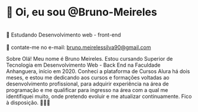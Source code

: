 <h1> <br> 👋 Oi, eu sou @Bruno-Meireles</br></h1>

  <br>🔭 Estudando Desenvolvimento web - front-end</br>
   <br> 💬 contate-me no e-mail: bruno.meirelessilva90@gmail.com</br>


Sobre
Olá! Meu nome é Bruno Meireles. Estou cursando Superior de Tecnologia
em Desenvolvimento Web - Back End na Faculdade Anhanguera,
início em 2020. Conheci a plataforma de Cursos Alura há dois meses,
e estou me dedicando aos cursos e formações 
voltadas ao desenvolvimento profissional, para adquirir experiência
na área de programação e me qualificar para ingresso
na área com a qual me identifiquei muito, onde pretendo evoluir e me atualizar continuamente. Fico à disposição. 🧑🏻‍💻

<!---
Bruno-Meireles/Bruno-Meireles é um repositório ✨ especial ✨ porque seu `README.md` (este arquivo) aparece no seu perfil do GitHub.
Você pode clicar no link Visualizar para dar uma olhada nas suas alterações.
--->

